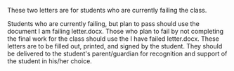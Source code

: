 These two letters are for students who are currently failing the class.

Students who are currently failing, but plan to pass should use the document I am failing letter.docx.  Those who plan to fail by not completing the final work for the class should use the I have failed letter.docx.  These letters are to be filled out, printed, and signed by the student.  They should be delivered to the student's parent/guardian for recognition and support of the student in his/her choice. 
